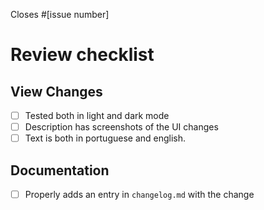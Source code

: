 Closes #[issue number]
<!--
Description of the changes proposed in the pull request. 
Include steps to replicate the behavior and screenshots if UI is updated.
If this is release PR select it's template by adding ?template=release_pr_template.md to the url.
-->

# Review checklist

## View Changes

- [ ] Tested both in light and dark mode
- [ ] Description has screenshots of the UI changes
- [ ] Text is both in portuguese and english.

## Documentation

- [ ] Properly adds an entry in `changelog.md` with the change
